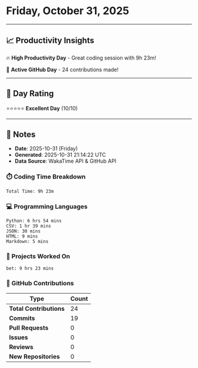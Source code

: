 # Friday, October 31, 2025

---

## 📈 Productivity Insights

🔥 **High Productivity Day** - Great coding session with 9h 23m!

🚀 **Active GitHub Day** - 24 contributions made!

---

## 🎯 Day Rating

⭐⭐⭐⭐⭐ **Excellent Day** (10/10)

---

## 📝 Notes

- **Date**: 2025-10-31 (Friday)
- **Generated**: 2025-10-31 21:14:22 UTC
- **Data Source**: WakaTime API & GitHub API


### ⏱️ Coding Time Breakdown

```
Total Time: 9h 23m
```

### 💻 Programming Languages

```
Python: 6 hrs 54 mins
CSV: 1 hr 39 mins
JSON: 30 mins
HTML: 9 mins
Markdown: 5 mins
```

### 📂 Projects Worked On

```
bet: 9 hrs 23 mins

```


### 🐙 GitHub Contributions

| Type | Count |
|------|-------|
| **Total Contributions** | 24 |
| **Commits** | 19 |
| **Pull Requests** | 0 |
| **Issues** | 0 |
| **Reviews** | 0 |
| **New Repositories** | 0 |

